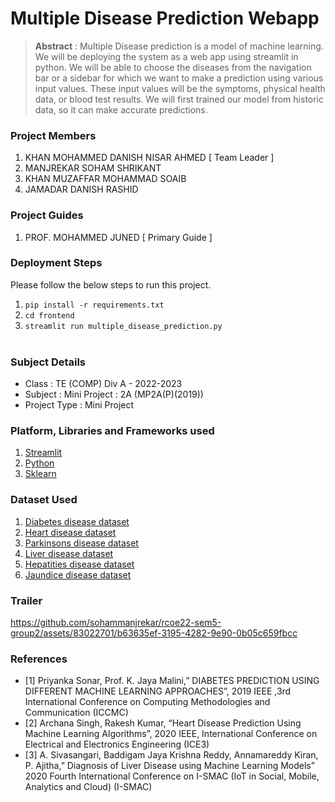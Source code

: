 # Multiple Disease Prediction Webapp

> **Abstract** : Multiple Disease prediction is a model of machine learning. We will be deploying the system as a web app using streamlit in python. We will be able to choose the diseases from the navigation bar or a sidebar for which we want to make a prediction using various input values. These input values will be the symptoms, physical health data, or blood test results. We will first trained our model from historic data, so it can make accurate predictions.

### Project Members
1. KHAN MOHAMMED DANISH NISAR AHMED  [ Team Leader ] 
2. MANJREKAR SOHAM SHRIKANT 
3. KHAN MUZAFFAR MOHAMMAD SOAIB 
4. JAMADAR DANISH RASHID 

### Project Guides
1. PROF. MOHAMMED JUNED   [ Primary Guide ] 

### Deployment Steps
Please follow the below steps to run this project.
<br>
1. `pip install -r requirements.txt`<br>
2. `cd frontend`<br>
3. `streamlit run multiple_disease_prediction.py`<br><br>


### Subject Details
- Class : TE (COMP) Div A - 2022-2023
- Subject : Mini Project : 2A (MP2A(P)(2019))
- Project Type : Mini Project

### Platform, Libraries and Frameworks used
1. [Streamlit](https://docs.streamlit.io/library/get-started)
2. [Python](https://www.python.org)
3. [Sklearn](https://scikit-learn.org/stable/index.html)

### Dataset Used
1. [Diabetes disease dataset](https://www.kaggle.com/datasets/mathchi/diabetes-data-set/data)
2. [Heart disease dataset](https://www.kaggle.com/datasets/rishidamarla/heart-disease-prediction/data)
3. [Parkinsons disease dataset](https://www.kaggle.com/code/arunkumarpyramid/detection-parkinson-s-disease/data)
4. [Liver disease dataset](https://www.kaggle.com/code/harisyammnv/liver-disease-prediction/data)
5. [Hepatities disease dataset](https://kaggle.com/dataset2)
6. [Jaundice disease dataset](https://kaggle.com/dataset2)
   

### Trailer
https://github.com/sohammanjrekar/rcoe22-sem5-group2/assets/83022701/b63635ef-3195-4282-9e90-0b05c659fbcc


### References
- [1] Priyanka Sonar, Prof. K. Jaya Malini,” DIABETES PREDICTION USING DIFFERENT MACHINE LEARNING APPROACHES”, 2019 IEEE ,3rd International Conference on Computing Methodologies and Communication (ICCMC) 
- [2] Archana Singh, Rakesh Kumar, “Heart Disease Prediction Using Machine Learning Algorithms”, 2020 IEEE, International Conference on Electrical and Electronics Engineering (ICE3) 
- [3] A. Sivasangari, Baddigam Jaya Krishna Reddy, Annamareddy Kiran, P. Ajitha,” Diagnosis of Liver Disease using Machine Learning Models” 2020 Fourth International Conference on I-SMAC (IoT in Social, Mobile, Analytics and Cloud) (I-SMAC) 

